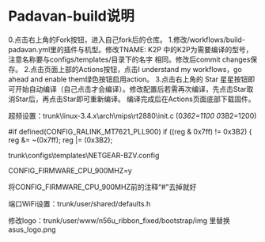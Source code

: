 # Padavan-build说明
0.点击右上角的Fork按钮，进入自己fork后的仓库。
1.修改/workflows/build-padavan.yml里的插件与机型。修改TNAME: K2P 中的K2P为需要编译的型号，注意名称要与configs/templates/目录下的名字
相同。修改后commit changes保存。
2.点击页面上部的Actions按钮，点击I understand my workflows，go ahead and enable them绿色按钮启用action。
3.点击右上角的 Star 星星按钮即可开始自动编译（自己点击才会编译）。修改配置后若需再次编译，先点击Star取消Star后，再点击Star即可重新编译。
编译完成后在Actions页面底部下载固件。

超频设置：trunk\linux-3.4.x\arch\mips\rt2880\init.c
(0*362=1100 0*3B2=1200)

#if defined(CONFIG_RALINK_MT7621_PLL900)
           if ((reg & 0x7ff) != 0x3B2) {
                         reg &= ~(0x7ff);
                         reg |=  (0x3B2);
                         
trunk\configs\templates\NETGEAR-BZV.config

CONFIG_FIRMWARE_CPU_900MHZ=y

将CONFIG_FIRMWARE_CPU_900MHZ前的注释“#”去掉就好

端口WiFi设置：trunk/user/shared/defaults.h

修改logo：trunk/user/www/n56u_ribbon_fixed/bootstrap/img  里替换asus_logo.png
